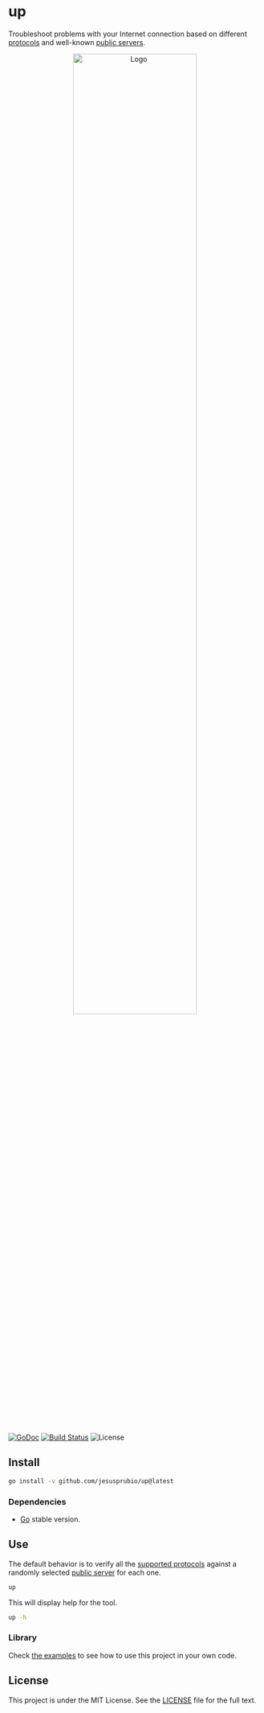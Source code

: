 # up

Troubleshoot problems with your Internet connection based on different
[protocols](pkg/protocol.go) and well-known [public servers](pkg/servers.go).

<div align="center">
  <img alt="Logo" src="https://github.com/jesusprubio/up/assets/2753855/a9c6bdb5-ab53-4969-8b36-97896c09a090" width="70%">
</div>

[![GoDoc][doc-img]][doc] [![Build Status][ci-img]][ci] ![License](https://img.shields.io/github/license/jesusprubio/up)

## Install

```sh
go install -v github.com/jesusprubio/up@latest
```

### Dependencies

- [Go](https://go.dev/doc/install) stable version.

## Use

The default behavior is to verify all the [supported protocols](pkg/protocol.go)
against a randomly selected [public server](pkg/servers.go) for each one.

```sh
up
```

This will display help for the tool.

```sh
up -h
```

### Library

Check [the examples](examples) to see how to use this project in your own code.

## License

This project is under the MIT License. See the [LICENSE](LICENSE) file for the full text.

[doc-img]: https://pkg.go.dev/badge/github.com/jesusprubio/up
[doc]: https://pkg.go.dev/github.com/jesusprubio/up
[ci-img]: https://github.com/jesusprubio/up/workflows/CI/badge.svg
[ci]: https://github.com/jesusprubio/up/workflows/go.yml
